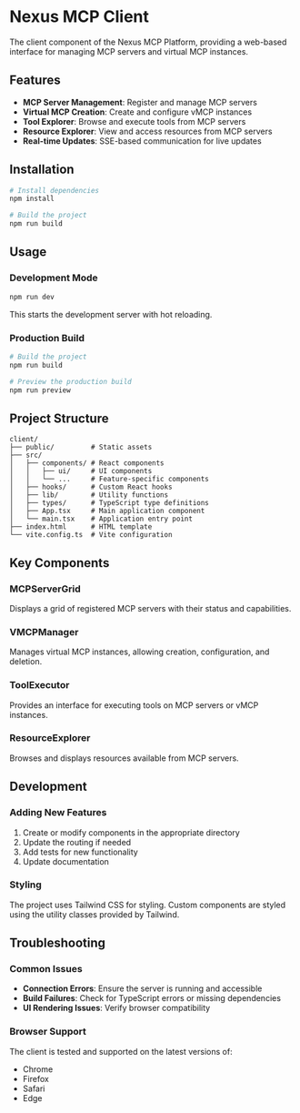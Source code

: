 # Nexus MCP Client

The client component of the Nexus MCP Platform, providing a web-based interface for managing MCP servers and virtual MCP instances.

## Features

- **MCP Server Management**: Register and manage MCP servers
- **Virtual MCP Creation**: Create and configure vMCP instances
- **Tool Explorer**: Browse and execute tools from MCP servers
- **Resource Explorer**: View and access resources from MCP servers
- **Real-time Updates**: SSE-based communication for live updates

## Installation

```bash
# Install dependencies
npm install

# Build the project
npm run build
```

## Usage

### Development Mode

```bash
npm run dev
```

This starts the development server with hot reloading.

### Production Build

```bash
# Build the project
npm run build

# Preview the production build
npm run preview
```

## Project Structure

```
client/
├── public/         # Static assets
├── src/
│   ├── components/ # React components
│   │   ├── ui/     # UI components
│   │   └── ...     # Feature-specific components
│   ├── hooks/      # Custom React hooks
│   ├── lib/        # Utility functions
│   ├── types/      # TypeScript type definitions
│   ├── App.tsx     # Main application component
│   └── main.tsx    # Application entry point
├── index.html      # HTML template
└── vite.config.ts  # Vite configuration
```

## Key Components

### MCPServerGrid

Displays a grid of registered MCP servers with their status and capabilities.

### VMCPManager

Manages virtual MCP instances, allowing creation, configuration, and deletion.

### ToolExecutor

Provides an interface for executing tools on MCP servers or vMCP instances.

### ResourceExplorer

Browses and displays resources available from MCP servers.

## Development

### Adding New Features

1. Create or modify components in the appropriate directory
2. Update the routing if needed
3. Add tests for new functionality
4. Update documentation

### Styling

The project uses Tailwind CSS for styling. Custom components are styled using the utility classes provided by Tailwind.

## Troubleshooting

### Common Issues

- **Connection Errors**: Ensure the server is running and accessible
- **Build Failures**: Check for TypeScript errors or missing dependencies
- **UI Rendering Issues**: Verify browser compatibility

### Browser Support

The client is tested and supported on the latest versions of:
- Chrome
- Firefox
- Safari
- Edge 